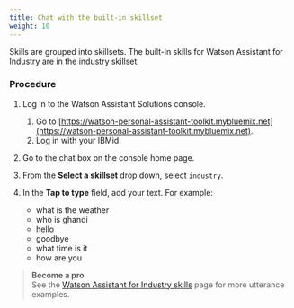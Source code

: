 ```yaml
---
title: Chat with the built-in skillset
weight: 10
---
```


Skills are grouped into skillsets. The built-in skills for Watson Assistant for Industry are in the industry skillset.  

### Procedure

1. Log in to the Watson Assistant Solutions console.
    1. Go to [https://watson-personal-assistant-toolkit.mybluemix.net](https://watson-personal-assistant-toolkit.mybluemix.net).
    2. Log in with your IBMid.
2. Go to the chat box on the console home page.
3. From the **Select a skillset** drop down, select `industry`.
4. In the **Tap to type** field, add your text. For example:

    - what is the weather
    - who is ghandi
    - hello
    - goodbye
    - what time is it
    - how are you

> **Become a pro**<br>
See the [Watson Assistant for Industry skills]({{site.baseurl}}/flavours/industry/) page for more utterance examples.